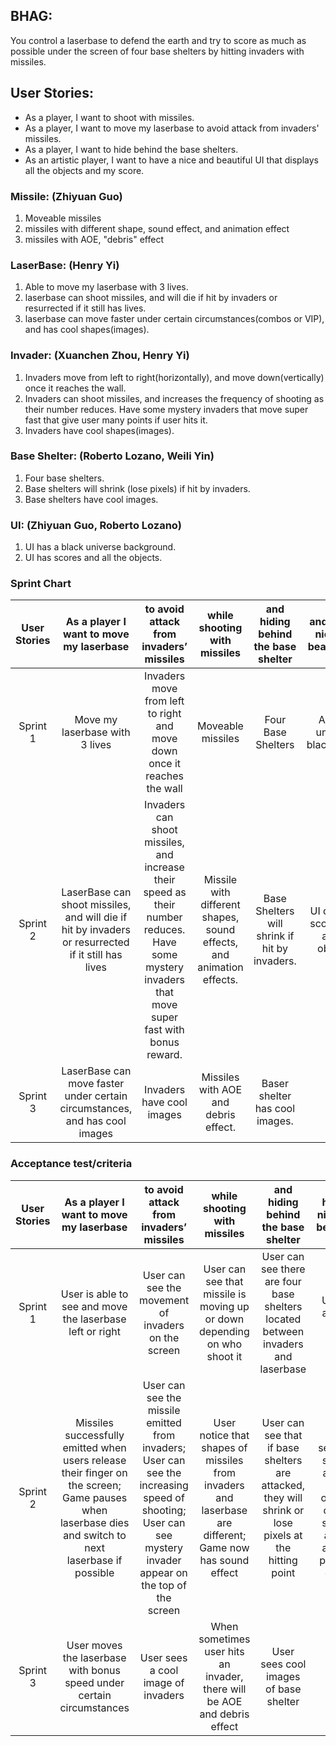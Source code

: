 ## BHAG:

You control a laserbase to defend the earth and try to score as much as possible
under the screen of four base shelters by hitting invaders with missiles.


## User Stories:

-   As a player, I want to shoot with missiles.
-   As a player, I want to move my laserbase to avoid attack from invaders' missiles.
-   As a player, I want to hide behind the base shelters.
-   As an artistic player, I want to have a nice and beautiful UI that displays 
    all the objects and my score.


### Missile: (Zhiyuan Guo)
1. Moveable missiles   
2. missiles with different shape, sound effect, and animation effect
3. missiles with AOE, "debris" effect

### LaserBase: (Henry Yi)
1. Able to move my laserbase with 3 lives.
2. laserbase can shoot missiles, and will die if hit by invaders or resurrected if it still has lives.
3. laserbase can move faster under certain circumstances(combos or VIP), and has cool shapes(images).

### Invader: (Xuanchen Zhou, Henry Yi)
1. Invaders move from left to right(horizontally), and move down(vertically) once it reaches the wall.
2. Invaders can shoot missiles, and increases the frequency of shooting as their number reduces.
    Have some mystery invaders that move super fast that give user many points if user hits it.
3. Invaders have cool shapes(images).

### Base Shelter: (Roberto Lozano, Weili Yin)
1. Four base shelters.
2. Base shelters will shrink (lose pixels) if hit by invaders.
3. Base shelters have cool images.

### UI: (Zhiyuan Guo, Roberto Lozano)
1. UI has a black universe background.
2. UI has scores and all the objects.


### Sprint Chart

**User Stories**|**As a player I want to move my laserbase**|**to avoid attack from invaders’ missiles**|**while shooting with missiles**|**and hiding behind the base shelter**|**and have a nice and beautiful UI**
:-----:|:-----:|:-----:|:-----:|:-----:|:-----:
Sprint 1|Move my laserbase with 3 lives|Invaders move from left to right and move down once it reaches the wall|Moveable missiles|Four Base Shelters|A black universe blackground
Sprint 2|LaserBase can shoot missiles, and will die if hit by invaders or resurrected if it still has lives|Invaders can shoot missiles, and increase their speed as their number reduces. Have some mystery invaders that move super fast with bonus reward.|Missile with different shapes, sound effects,  and animation effects.|Base Shelters will shrink if hit by invaders.|UI displays scores and all the objects.
Sprint 3|LaserBase can move faster under certain circumstances, and has cool images|Invaders have cool images|Missiles with AOE and debris effect.|Baser shelter has cool images.| 


### Acceptance test/criteria

**User Stories**|**As a player I want to move my laserbase**|**to avoid attack from invaders’ missiles**|**while shooting with missiles**|**and hiding behind the base shelter**|**and have a nice and beautiful UI**
:-----:|:-----:|:-----:|:-----:|:-----:|:-----:
Sprint 1|User is able to see and move the laserbase left or right|User can see the movement of invaders on the screen|User can see that missile is moving up or down depending on who shoot it|User can see there are four base shelters located between invaders and laserbase|User is able to see it
Sprint 2|Missiles successfully emitted when users release their finger on the screen; Game pauses when laserbase dies and switch to next laserbase if possible |User can see the missile emitted from invaders; User can see the increasing speed of shooting; User can see mystery invader appear on the top of the screen|User notice that shapes of missiles from invaders and laserbase are different; Game now has sound effect|User can see that if base shelters are attacked, they will shrink or lose pixels at the hitting point |User now sees the scores and all the objects on the screen and is able to play the game
Sprint 3|User moves the laserbase with bonus speed under certain circumstances|User sees a cool image of invaders|When sometimes user hits an invader, there will be AOE and debris effect|User sees cool images of base shelter| 